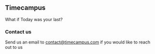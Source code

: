 ## Timecampus

What if Today was your last?

### Contact us

Send us an email to contact@timecampus.com if you would like to reach out to us
